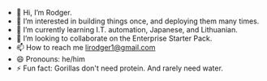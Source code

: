 - 👋 Hi, I’m Rodger.
- 👀 I’m interested in building things once, and deploying them many times.
- 🌱 I’m currently learning I.T. automation, Japanese, and Lithuanian.
- 👯 I’m looking to collaborate on the Enterprise Starter Pack.
- 📫 How to reach me lirodger1@gmail.com
- 😄 Pronouns: he/him
- ⚡ Fun fact: Gorillas don't need protein. And rarely need water.